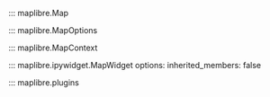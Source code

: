 ::: maplibre.Map

::: maplibre.MapOptions

::: maplibre.MapContext

::: maplibre.ipywidget.MapWidget
    options:
        inherited_members: false

::: maplibre.plugins
